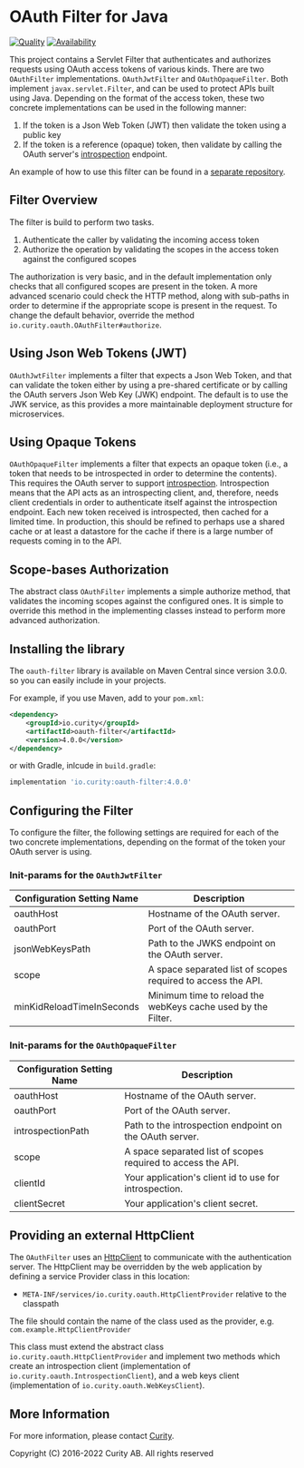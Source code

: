 # OAuth Filter for Java

[![Quality](https://img.shields.io/badge/quality-test-yellow)](https://curity.io/resources/code-examples/status/)
[![Availability](https://img.shields.io/badge/availability-source-blue)](https://curity.io/resources/code-examples/status/)

This project contains a Servlet Filter that authenticates and authorizes requests using OAuth access tokens of various kinds. There are two `OAuthFilter` implementations. `OAuthJwtFilter` and `OAuthOpaqueFilter`. Both implement `javax.servlet.Filter`, and can be used to protect APIs built using Java. Depending on the format of the access token, these two concrete implementations can be used in the following manner:

1. If the token is a Json Web Token (JWT) then validate the token using a public key
2. If the token is a reference (opaque) token, then validate by calling the OAuth server's
[introspection](https://tools.ietf.org/search/rfc7662) endpoint.

An example of how to use this filter can be found in a [separate repository](https://github.com/curityio/example-java-oauth-protected-api).

## Filter Overview

The filter is build to perform two tasks.

1. Authenticate the caller by validating the incoming access token
2. Authorize the operation by validating the scopes in the access token against the configured scopes

The authorization is very basic, and in the default implementation only checks that all configured scopes are present in the token. A more advanced scenario could check the HTTP method, along with sub-paths in order to determine if the appropriate scope is present in the request. To change the default behavior, override the method `io.curity.oauth.OAuthFilter#authorize`.

## Using Json Web Tokens (JWT)

`OAuthJwtFilter` implements a filter that expects a Json Web Token, and that can validate the token either by using a pre-shared certificate or by calling the OAuth servers Json Web Key (JWK) endpoint. The default is to use the JWK service, as this provides a more maintainable deployment structure for microservices.

## Using Opaque Tokens

`OAuthOpaqueFilter` implements a filter that expects an opaque token (i.e., a token that needs to be introspected in order to determine the contents). This requires the OAuth server to support [introspection](https://tools.ietf.org/search/rfc7662). Introspection means that the API acts as an introspecting client, and, therefore, needs client credentials in order to authenticate itself against the introspection endpoint. Each new token received is introspected, then cached for a limited time. In production, this should be refined to perhaps use a shared cache or at least a datastore for the cache if there is a large number of requests coming in to the API.

## Scope-bases Authorization

The abstract class `OAuthFilter` implements a simple authorize method, that validates the incoming scopes against the configured ones. It is simple to override this method in the implementing classes instead to perform more advanced authorization.

## Installing the library

The `oauth-filter` library is available on Maven Central since version 3.0.0. so you can easily include in your projects.

For example, if you use Maven, add to your `pom.xml`:

```xml
<dependency>
    <groupId>io.curity</groupId>
    <artifactId>oauth-filter</artifactId>
    <version>4.0.0</version>
</dependency>
```

or with Gradle, inlcude in `build.gradle`:

```groovy
implementation 'io.curity:oauth-filter:4.0.0'
```

## Configuring the Filter

To configure the filter, the following settings are required for each of the two concrete implementations, depending on the format of the token your OAuth server is using.

### Init-params for the `OAuthJwtFilter`

Configuration Setting Name | Description
---------------------------|----------------
oauthHost                  | Hostname of the OAuth server.
oauthPort                  | Port of the OAuth server.
jsonWebKeysPath            | Path to the JWKS endpoint on the OAuth server.
scope                      | A space separated list of scopes required to access the API.
minKidReloadTimeInSeconds  | Minimum time to reload the webKeys cache used by the Filter.

### Init-params for the `OAuthOpaqueFilter`

Configuration Setting Name | Description
---------------------------|----------------
oauthHost                  | Hostname of the OAuth server.
oauthPort                  | Port of the OAuth server.
introspectionPath          | Path to the introspection endpoint on the OAuth server.
scope                      | A space separated list of scopes required to access the API.
clientId                   | Your application's client id to use for introspection.
clientSecret               | Your application's client secret.

## Providing an external HttpClient

The `OAuthFilter` uses an [HttpClient](https://hc.apache.org/httpcomponents-client-ga/) to communicate with the authentication server. The HttpClient may be overridden by the web application by defining a service Provider class in this location:

* `META-INF/services/io.curity.oauth.HttpClientProvider` relative to the classpath

The file should contain the name of the class used as the provider, e.g. `com.example.HttpClientProvider`

This class must extend the abstract class `io.curity.oauth.HttpClientProvider` and implement two methods which create an introspection client (implementation of `io.curity.oauth.IntrospectionClient`), and a web keys client (implementation of `io.curity.oauth.WebKeysClient`).

## More Information

For more information, please contact [Curity](http://curity.io).

Copyright (C) 2016-2022 Curity AB. All rights reserved
